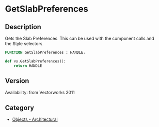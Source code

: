 # GetSlabPreferences

## Description
Gets the Slab Preferences. This can be used with the component calls and the Style selectors.

```pascal
FUNCTION GetSlabPreferences : HANDLE;
```

```python
def vs.GetSlabPreferences():
    return HANDLE
```

## Version
Availability: from Vectorworks 2011

## Category
* [Objects - Architectural](../Categories/Objects%20-%20Architectural.md)
